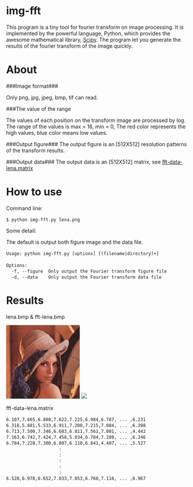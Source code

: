 img-fft
=======

This program is a tiny tool for fourier transform on image processing. It is implemented by the powerful language, Python, which provides the awesome mathematical library, [Scipy](http://www.scipy.org/). The program let you generate the results of the fourier transform of the image quickly.

About
======

###Image format###

Only png, jpg, jpeg, bmp, tif can read.

###The value of the range

The values of each position on the transform image are processed by log. The range of the values is max = 16, min = 0, The red color represents the high values, blue color means low values.

###Output figure###
The output figure is an [512X512] resolution patterns of the transform results.

###Output data###
The output data is an [512X512] matrix, see [fft-data-lena.matrix](fft-data-lena)


How to use
======

Command line:  
    
    $ python img-fft.py lena.png
    
Some detail:    

The default is output both figure image and the data file.
    
    Usage: python img-fft.py [options] [(filename|directory)+]
    
    Options:
      -f, --figure  Only output the Fourier transform figure file
      -d, --data    Only output the Fourier transform data file

Results
======

lena.bmp & fft-lena.bmp

<img src="lena.bmp" height="200" />
<img src="fft-lena.bmp" height="200" />

fft-data-lena.matrix

    6.107,7.665,6.888,7.622,7.225,6.984,6.787, ... ,6.231
    6.318,5.881,5.533,6.911,7.208,7.215,7.084, ... ,6.398
    6.713,7.500,7.346,6.683,6.811,7.561,7.001, ... ,4.442
    7.163,6.742,7.424,7.458,5.834,6.784,7.289, ... ,6.246
    6.784,7.228,7.300,6.807,6.110,6.841,4.407, ... ,5.527
                        :
                        :
                        :
                        :
                        :
    6.528,6.978,6.652,7.033,7.053,6.760,7.116, ... ,6.967
    
